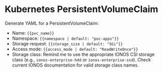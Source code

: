 # Kubernetes PersistentVolumeClaim

Generate YAML for a PersistentVolumeClaim:
- Name: `{{pvc_name}}`
- Namespace: `{{namespace | default: "poc-apps"}}`
- Storage request: `{{storage_size | default: "5Gi"}}`
- Access mode: `{{access_mode | default: "ReadWriteOnce"}}`
- Storage class: Remind me to use the appropriate IONOS CSI storage class (e.g., `ionos-enterprise-hdd` or `ionos-enterprise-ssd`). Check current IONOS documentation for valid storage class names.
